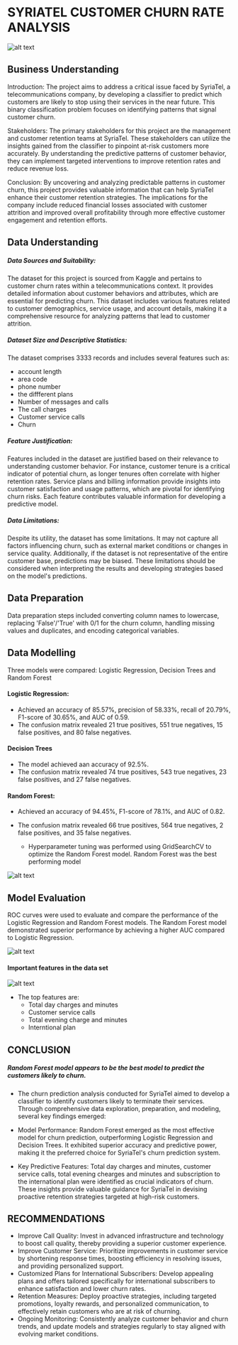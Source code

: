 # SYRIATEL CUSTOMER CHURN RATE ANALYSIS
![alt text](<CUSTOMER CHURN RATE.png>)
## Business Understanding
Introduction: The project aims to address a critical issue faced by SyriaTel, a telecommunications company, by developing a classifier to predict which customers are likely to stop using their services in the near future. This binary classification problem focuses on identifying patterns that signal customer churn.

Stakeholders: The primary stakeholders for this project are the management and customer retention teams at SyriaTel. These stakeholders can utilize the insights gained from the classifier to pinpoint at-risk customers more accurately. By understanding the predictive patterns of customer behavior, they can implement targeted interventions to improve retention rates and reduce revenue loss.

 Conclusion: By uncovering and analyzing predictable patterns in customer churn, this project provides valuable information that can help SyriaTel enhance their customer retention strategies. The implications for the company include reduced financial losses associated with customer attrition and improved overall profitability through more effective customer engagement and retention efforts.
## Data Understanding
 ##### Data Sources and Suitability: 
 
 The dataset for this project is sourced from Kaggle and pertains to customer churn rates within a telecommunications context. It provides detailed information about customer behaviors and attributes, which are essential for predicting churn. This dataset includes various features related to customer demographics, service usage, and account details, making it a comprehensive resource for analyzing patterns that lead to customer attrition.

##### Dataset Size and Descriptive Statistics: 
The dataset comprises 3333 records and includes several features such as:
  - account length        
  - area code   
  -  phone number           
  -  the diffferent plans      
  -  Number of messages and calls        
  - The call charges
  - Customer service calls
  - Churn


##### Feature Justification: 
Features included in the dataset are justified based on their relevance to understanding customer behavior. For instance, customer tenure is a critical indicator of potential churn, as longer tenures often correlate with higher retention rates. Service plans and billing information provide insights into customer satisfaction and usage patterns, which are pivotal for identifying churn risks. Each feature contributes valuable information for developing a predictive model.

##### Data Limitations: 
Despite its utility, the dataset has some limitations. It may not capture all factors influencing churn, such as external market conditions or changes in service quality. Additionally, if the dataset is not representative of the entire customer base, predictions may be biased. These limitations should be considered when interpreting the results and developing strategies based on the model's predictions.
## Data Preparation
Data preparation steps included converting column names to lowercase, replacing 'False'/'True' with 0/1 for the churn column, handling missing values and duplicates, and encoding categorical variables.
## Data Modelling
Three models were compared: Logistic Regression, Decision Trees and Random Forest
#### Logistic Regression:
- Achieved an accuracy of 85.57%, precision of 58.33%, recall of 20.79%, F1-score of 30.65%, and AUC of 0.59.
- The confusion matrix revealed 21 true positives, 551 true negatives, 15 false positives, and 80 false negatives.
#### Decision Trees
- The model achieved aan accuracy of 92.5%.
- The confusion matrix revealed 74 true positives, 543 true negatives, 23 false positives, and 27 false negatives.
#### Random Forest:
- Achieved an accuracy of 94.45%, F1-score of 78.1%, and AUC of 0.82.
- The confusion matrix revealed 66 true positives, 564 true negatives, 2 false positives, and 35 false negatives.

  - Hyperparameter tuning was performed using GridSearchCV to optimize the Random Forest model.
  Random Forest was the best performing model

![alt text](image.png)

## Model Evaluation
ROC curves were used to evaluate and compare the performance of the Logistic Regression and Random Forest models. The Random Forest model demonstrated superior performance by achieving a higher AUC compared to Logistic Regression.

![alt text](image-1.png)

#### Important features in the data set

![alt text](image-2.png)

- The top features are:
  - Total day charges and minutes
  - Customer service calls
  - Total evening charge and minutes
  - Interntional plan
## CONCLUSION
##### Random Forest model appears to be the best model to predict the customers likely to churn.

- The churn prediction analysis conducted for SyriaTel aimed to develop a classifier to identify customers likely to terminate their services. Through comprehensive data exploration, preparation, and modeling, several key findings emerged:
 - Model Performance: Random Forest emerged as the most effective model for churn prediction, outperforming Logistic Regression and Decision Trees. It exhibited superior accuracy and predictive power, making it the preferred choice for SyriaTel's churn prediction system.

 - Key Predictive Features: Total day charges and minutes, customer service calls, total evening chearges and minutes and subscription to the international plan were identified as crucial indicators of churn. These insights provide valuable guidance for SyriaTel in devising proactive retention strategies targeted at high-risk customers.
## RECOMMENDATIONS
- Improve Call Quality: Invest in advanced infrastructure and technology to boost call quality, thereby providing a superior customer experience.
- Improve Customer Service: Prioritize improvements in customer service by shortening response times, boosting efficiency in resolving issues, and providing personalized support.
- Customized Plans for International Subscribers: Develop appealing plans and offers tailored specifically for international subscribers to enhance satisfaction and lower churn rates.
- Retention Measures: Deploy proactive strategies, including targeted promotions, loyalty rewards, and personalized communication, to effectively retain customers who are at risk of churning.
- Ongoing Monitoring: Consistently analyze customer behavior and churn trends, and update models and strategies regularly to stay aligned with evolving market conditions.